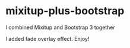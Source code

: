 # mixitup-plus-bootstrap

I combined Mixitup and Bootstrap 3 together

I added fade overlay effect.
Enjoy!
